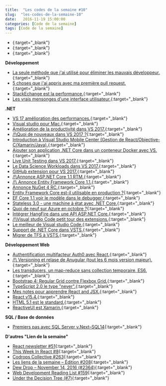 ```yaml
---
title:  "Les codes de la semaine #10"
slug:  "les-codes-de-la-semaine-10"
date:   2016-11-19 15:00:00
categories: [Code de la semaine]
tags: [Code de la semaine]
---
```


- [](){:target="_blank"}
- [](){:target="_blank"}
- [](){:target="_blank"}

**Développement**

- [La seule méthode que j'ai utilisé pour éliminer les mauvais développeur.](https://mattermark.com/the-one-method-ive-used-to-eliminate-bad-tech-hires/){:target="_blank"}
- [5 choses que j'ai appris avec ma première pull request.](https://simpleprogrammer.com/2016/11/11/5-things-learned-from-first-pull-request/){:target="_blank"}
- [StackEchange est la performance.](http://stackexchange.com/performance){:target="_blank"}
- [Les vrais mensonges d'une interface utilisateur.](https://www.smashingmagazine.com/2016/11/true-lies-of-optimistic-user-interfaces/){:target="_blank"}

**.NET**

- [VS 17 amélioration des performances.](https://blogs.msdn.microsoft.com/visualstudio/2016/11/10/extensibility-in-visual-studio-15-increasing-reliability-and-performance/){:target="_blank"}
- [Visual studio pour Mac.](https://msdn.microsoft.com/en-us/magazine/mt790182.aspx){:target="_blank"}
- [Amélioration de la productivité dans VS 2017.](https://msdn.microsoft.com/magazine/mt790181){:target="_blank"}
- [/!\Quoi de nouveaux dans VS 2017 ?](https://docs.microsoft.com/en-us/visualstudio/ide/whats-new-in-visual-studio){:target="_blank"}
- [Introduction à Visual Studio Mobile Center (Gestion de React/Objective-C/Xamarin/Java).](https://blogs.msdn.microsoft.com/visualstudio/2016/11/16/visual-studio-mobile-center/){:target="_blank"}
- [Ajouter son application .NET Core dans un conteneur Docker avec VS.](https://blogs.msdn.microsoft.com/webdev/2016/11/16/new-docker-tools-for-visual-studio/){:target="_blank"}
- [Live Unit Testing dans VS 2017.](https://blogs.msdn.microsoft.com/visualstudio/2016/11/18/live-unit-testing-visual-studio-2017-rc/){:target="_blank"}
- [Le Data Science Workloads dans VS 2017.](https://blogs.msdn.microsoft.com/visualstudio/2016/11/18/data-science-workloads-in-visual-studio-2017-rc/){:target="_blank"}
- [GitHub extension pour VS 2017.](https://github.com/blog/2285-github-extension-now-supports-visual-studio-2017-rc){:target="_blank"}
- [/!\Annonce ASP.NET Core 1.1 RTM.](https://blogs.msdn.microsoft.com/webdev/2016/11/16/announcing-asp-net-core-1-1/){:target="_blank"}
- [/!\ Annonce Entity Framework Core 1.1.](https://blogs.msdn.microsoft.com/dotnet/2016/11/16/announcing-entity-framework-core-1-1/){:target="_blank"}
- [Annonce NuGet 4 RC.](http://blog.nuget.org/20161121/introducing-nuget4.0.html){:target="_blank"}
- [Entity Framework Core est-il utilisable en production ?](https://jonhilton.net/2016/11/09/is-entity-framework-core-production-ready/){:target="_blank"}
- [EF Core 1.1 voir le modèle dans le debugger.](https://blog.oneunicorn.com/2016/11/17/ef-core-1-1-looking-at-your-model-in-the-debugger/){:target="_blank"}
- [Stateless 3.0 - une machine à état avec .NET Core.](http://www.hanselman.com/blog/Stateless30AStateMachineLibraryForNETCore.aspx){:target="_blank"}
- [Quoi de neuf sur Azure en octobre ?](http://blogs.infinitesquare.com/posts/cloud/quoi-de-neuf-sur-azure-en-octobre){:target="_blank"}
- [Intégrer HangFire dans une API ASP.NET Core.](http://www.talkingdotnet.com/integrate-hangfire-with-asp-net-core-web-api/){:target="_blank"}
- [/!\Visual studio Code petit tour des extensions.](http://www.hanselman.com/blog/VisualStudioCodeJustKeepsGettingBetterWithExtensions.aspx){:target="_blank"}
- [Le meilleur de Visual studio Code.](https://scotch.io/tutorials/best-of-visual-studio-code-features-plugins-acting-like-atom-and-sublime){:target="_blank"}
- [Support de .NET Core dans VSTS.](http://mattvsts.blogspot.fr/2016/11/net-core-support-in-new-team-build-with.html){:target="_blank"}
- [Migrer de TFS à VSTS.](https://www.visualstudio.com/team-services/migrate-tfs-vsts/){:target="_blank"}

**Développement Web**

- [Authentification multifacteur Auth0 avec React.](https://scotch.io/tutorials/multifactor-authentication-in-your-react-apps){:target="_blank"}
- [/!\ Versioning et relase de Anugular (tout les 6 mois version majeur).](http://angularjs.blogspot.fr/2016/10/versioning-and-releasing-angular.html){:target="_blank"}
- [Les transducers, un map-reduce sans collection temporaire, ES6.](http://blog.soat.fr/2016/11/les-transducers-un-map-reduce-sans-collection-temporaire/){:target="_blank"}
- [Bootstrap 4: Regular Grid contre Flexbox Grid.](http://tutorialzine.com/2016/11/boostrap-4-regular-vs-flex-grid/){:target="_blank"}
- [TypeScript 2.0 le type "never".](https://blog.mariusschulz.com/2016/11/18/typescript-2-0-the-never-type){:target="_blank"}
- [Mes notes pour apprendre React and JSX.](http://www.davevoyles.com/2016/11/11/notes-learning-react-jsx/){:target="_blank"}
- [React v15.4.](https://facebook.github.io/react/blog/2016/11/16/react-v15.4.0.html){:target="_blank"}
- [HTML 5.1 est le standard.](https://www.w3.org/blog/2016/11/html-5-1-is-the-gold-standard/){:target="_blank"}
- [ReactiveUI est Xamarin.](https://github.com/reactiveui/ReactiveUI/releases/tag/7.0.0){:target="_blank"}

**SQL / Base de données**

- [Premiers pas avec SQL Server v.Next–SQL14](https://conseilit.wordpress.com/2016/11/18/premiers-pas-avec-sql-server-v-next-sql14/){:target="_blank"}

**D'autres "Lien de la semaine"**

- [React newsletter #51](http://reactjsnewsletter.com/issues/51){:target="_blank"}
- [This Week In React #8](https://thisweekinreact.com/this-week-in-react-8-1ce2b892d360#.4kipxvxl6){:target="_blank"}
- [Codrops Collective #263](http://tympanus.net/codrops/collective/collective-263/){:target="_blank"}
- [Les liens de la semaine – Édition #208](https://frenchcoding.com/2016/11/14/les-liens-de-la-semaine-edition-208/){:target="_blank"}
- [Dew Drop – November 14, 2016 (#2364)](http://www.alvinashcraft.com/2016/11/14/dew-drop-november-14-2016-2364/){:target="_blank"}
- [Web Development Reading List #159](https://www.smashingmagazine.com/2016/11/web-development-reading-list-159/){:target="_blank"}
- [Under the Decision Tree (#7)](https://rimdev.io/under-the-decision-tree-7/){:target="_blank"}
